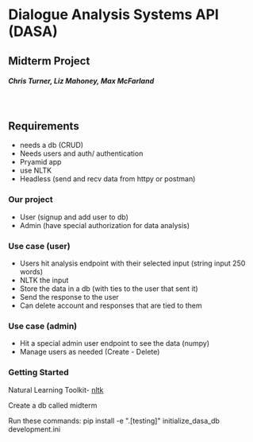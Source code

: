 # Dialogue Analysis Systems API (DASA)
## Midterm Project
##### Chris Turner, Liz Mahoney, Max McFarland
​
## Requirements
- needs a db (CRUD)
- Needs users and auth/ authentication
- Pryamid app
- use NLTK 
- Headless (send and recv data from httpy or postman)
​
### Our project
- User (signup and add user to db)
- Admin (have special authorization for data analysis)
​
### Use case (user)
- Users hit analysis endpoint with their selected input (string input  250 words) 
- NLTK the input
- Store the data in a db (with ties to the user that sent it)
- Send the response to the user
- Can delete account and responses that are tied to them
​
### Use case (admin)
- Hit a special admin user endpoint to see the data (numpy)
- Manage users as needed (Create - Delete)

### Getting Started

Natural Learning Toolkit- [nltk](http://www.nltk.org/)

Create a db called midterm

Run these commands:
pip install -e ".[testing]"
initialize_dasa_db development.ini

